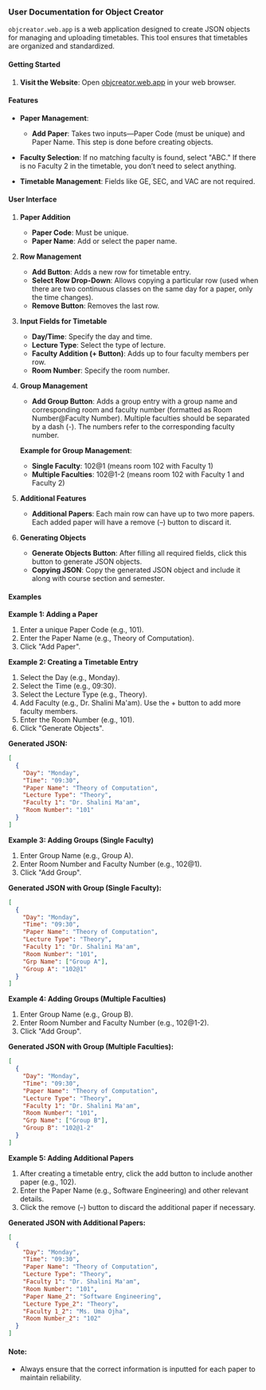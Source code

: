 ### User Documentation for Object Creator

`objcreator.web.app` is a web application designed to create JSON objects for managing and uploading timetables. This tool ensures that timetables are organized and standardized.

#### Getting Started
1. **Visit the Website**: Open [objcreator.web.app](http://objcreator.web.app) in your web browser.

#### Features

- **Paper Management**:
  - **Add Paper**: Takes two inputs—Paper Code (must be unique) and Paper Name. This step is done before creating objects.

- **Faculty Selection**: If no matching faculty is found, select "ABC." If there is no Faculty 2 in the timetable, you don’t need to select anything.

- **Timetable Management**: Fields like GE, SEC, and VAC are not required.

#### User Interface

1. **Paper Addition**
   - **Paper Code**: Must be unique.
   - **Paper Name**: Add or select the paper name.

2. **Row Management**
   - **Add Button**: Adds a new row for timetable entry.
   - **Select Row Drop-Down**: Allows copying a particular row (used when there are two continuous classes on the same day for a paper, only the time changes).
   - **Remove Button**: Removes the last row.

3. **Input Fields for Timetable**
   - **Day/Time**: Specify the day and time.
   - **Lecture Type**: Select the type of lecture.
   - **Faculty Addition (+ Button)**: Adds up to four faculty members per row.
   - **Room Number**: Specify the room number.

4. **Group Management**
   - **Add Group Button**: Adds a group entry with a group name and corresponding room and faculty number (formatted as Room Number@Faculty Number). Multiple faculties should be separated by a dash (-). The numbers refer to the corresponding faculty number.

   **Example for Group Management**: 
   - **Single Faculty**: 102@1 (means room 102 with Faculty 1)
   - **Multiple Faculties**: 102@1-2 (means room 102 with Faculty 1 and Faculty 2)

5. **Additional Features**
   - **Additional Papers**: Each main row can have up to two more papers. Each added paper will have a remove (–) button to discard it.

6. **Generating Objects**
   - **Generate Objects Button**: After filling all required fields, click this button to generate JSON objects.
   - **Copying JSON**: Copy the generated JSON object and include it along with course section and semester.

#### Examples

**Example 1: Adding a Paper**
1. Enter a unique Paper Code (e.g., 101).
2. Enter the Paper Name (e.g., Theory of Computation).
3. Click "Add Paper".

**Example 2: Creating a Timetable Entry**
1. Select the Day (e.g., Monday).
2. Select the Time (e.g., 09:30).
3. Select the Lecture Type (e.g., Theory).
4. Add Faculty (e.g., Dr. Shalini Ma'am). Use the + button to add more faculty members.
5. Enter the Room Number (e.g., 101).
6. Click "Generate Objects".

**Generated JSON:**
```json
[
  {
    "Day": "Monday",
    "Time": "09:30",
    "Paper Name": "Theory of Computation",
    "Lecture Type": "Theory",
    "Faculty 1": "Dr. Shalini Ma'am",
    "Room Number": "101"
  }
]
```

**Example 3: Adding Groups (Single Faculty)**
1. Enter Group Name (e.g., Group A).
2. Enter Room Number and Faculty Number (e.g., 102@1).
3. Click "Add Group".

**Generated JSON with Group (Single Faculty):**
```json
[
  {
    "Day": "Monday",
    "Time": "09:30",
    "Paper Name": "Theory of Computation",
    "Lecture Type": "Theory",
    "Faculty 1": "Dr. Shalini Ma'am",
    "Room Number": "101",
    "Grp Name": ["Group A"],
    "Group A": "102@1"
  }
]
```

**Example 4: Adding Groups (Multiple Faculties)**
1. Enter Group Name (e.g., Group B).
2. Enter Room Number and Faculty Number (e.g., 102@1-2).
3. Click "Add Group".

**Generated JSON with Group (Multiple Faculties):**
```json
[
  {
    "Day": "Monday",
    "Time": "09:30",
    "Paper Name": "Theory of Computation",
    "Lecture Type": "Theory",
    "Faculty 1": "Dr. Shalini Ma'am",
    "Room Number": "101",
    "Grp Name": ["Group B"],
    "Group B": "102@1-2"
  }
]
```

**Example 5: Adding Additional Papers**
1. After creating a timetable entry, click the add button to include another paper (e.g., 102).
2. Enter the Paper Name (e.g., Software Engineering) and other relevant details.
3. Click the remove (–) button to discard the additional paper if necessary.

**Generated JSON with Additional Papers:**
```json
[
  {
    "Day": "Monday",
    "Time": "09:30",
    "Paper Name": "Theory of Computation",
    "Lecture Type": "Theory",
    "Faculty 1": "Dr. Shalini Ma'am",
    "Room Number": "101",
    "Paper Name_2": "Software Engineering",
    "Lecture Type_2": "Theory",
    "Faculty 1_2": "Ms. Uma Ojha",
    "Room Number_2": "102"
  }
]
```

#### Note:
- Always ensure that the correct information is inputted for each paper to maintain reliability.
